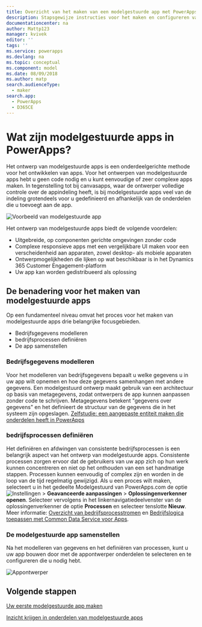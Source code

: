 ```yaml
---
title: Overzicht van het maken van een modelgestuurde app met PowerApps | Microsoft Docs
description: Stapsgewijze instructies voor het maken en configureren van een entiteit om een PowerApps-app te gebruiken.
documentationcenter: na
author: Mattp123
manager: kvivek
editor: ''
tags: ''
ms.service: powerapps
ms.devlang: na
ms.topic: conceptual
ms.component: model
ms.date: 08/09/2018
ms.author: matp
search.audienceType:
  - maker
search.app:
  - PowerApps
  - D365CE
---
```

# <a name="what-are-model-driven-apps-in-powerapps"></a>Wat zijn modelgestuurde apps in PowerApps?

Het ontwerp van modelgestuurde apps is een onderdeelgerichte methode voor het ontwikkelen van apps. Voor het ontwerpen van modelgestuurde apps hebt u geen code nodig en u kunt eenvoudige of zeer complexe apps maken.  In tegenstelling tot bij canvasapps, waar de ontwerper volledige controle over de appindeling heeft, is bij modelgestuurde apps veel van de indeling grotendeels voor u gedefinieerd en afhankelijk van de onderdelen die u toevoegt aan de app. 

![Voorbeeld van modelgestuurde app](media/model-driven-app-overview/model-app-sample.png)

Het ontwerp van modelgestuurde apps biedt de volgende voordelen:
- Uitgebreide, op componenten gerichte omgevingen zonder code 
- Complexe responsieve apps met een vergelijkbare UI maken voor een verscheidenheid aan apparaten, zowel desktop- als mobiele apparaten
- Ontwerpmogelijkheden die lijken op wat beschikbaar is in het Dynamics 365 Customer Engagement-platform 
- Uw app kan worden gedistribueerd als oplossing
 
## <a name="the-approach-to-model-driven-app-making"></a>De benadering voor het maken van modelgestuurde apps
Op een fundamenteel niveau omvat het proces voor het maken van modelgestuurde apps drie belangrijke focusgebieden.

- Bedrijfsgegevens modelleren 
- bedrijfsprocessen definiëren 
- De app samenstellen

### <a name="modeling-business-data"></a>Bedrijfsgegevens modelleren
Voor het modelleren van bedrijfsgegevens bepaalt u welke gegevens u in uw app wilt opnemen en hoe deze gegevens samenhangen met andere gegevens. Een modelgestuurd ontwerp maakt gebruik van een architectuur op basis van metagegevens, zodat ontwerpers de app kunnen aanpassen zonder code te schrijven. Metagegevens betekent "gegevens over gegevens" en het definieert de structuur van de gegevens die in het systeem zijn opgeslagen. [Zelfstudie: een aangepaste entiteit maken die onderdelen heeft in PowerApps](../common-data-service/create-custom-entity.md)

### <a name="defining-business-processes"></a>bedrijfsprocessen definiëren
Het definiëren en afdwingen van consistente bedrijfsprocessen is een belangrijk aspect van het ontwerp van modelgestuurde apps. Consistente processen zorgen ervoor dat de gebruikers van uw app zich op hun werk kunnen concentreren en niet op het onthouden van een set handmatige stappen. Processen kunnen eenvoudig of complex zijn en worden in de loop van de tijd regelmatig gewijzigd. Als u een proces wilt maken, selecteert u in het gedeelte Modelgestuurd van PowerApps.com de optie ![Instellingen](media/powerapps-gear.png) > **Geavanceerde aanpassingen** > **Oplossingenverkenner openen**. Selecteer vervolgens in het linkernavigatiedeelvenster van de oplossingenverkenner de optie **Processen** en selecteer tenslotte **Nieuw**. Meer informatie: [Overzicht van bedrijfsprocesstromen](/flow/business-process-flows-overview) en [Bedrijfslogica toepassen met Common Data Service voor Apps](../common-data-service/cds-processes.md). 

### <a name="composing-the-model-driven-app"></a>De modelgestuurde app samenstellen
Na het modelleren van gegevens en het definiëren van processen, kunt u uw app bouwen door met de appontwerper onderdelen te selecteren en te configureren die u nodig hebt.

![Appontwerper](media/model-driven-app-overview/app-designer.png)

## <a name="next-steps"></a>Volgende stappen

[Uw eerste modelgestuurde app maken](build-first-model-driven-app.md)

[Inzicht krijgen in onderdelen van modelgestuurde apps](model-driven-app-components.md)

